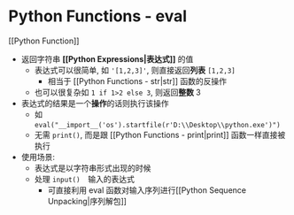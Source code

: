 # Python Functions - eval

[[Python Function]]

* 返回字符串 **[[Python Expressions|表达式]]** 的值
    * 表达式可以很简单, 如 `'[1,2,3]'`, 则直接返回**列表** `[1,2,3]`
        * 相当于 [[Python Functions - str|str]] 函数的反操作
    * 也可以很复杂如 `1 if 1>2 else 3`, 则返回**整数** 3
* 表达式的结果是一个**操作**的话则执行该操作
    * 如 `eval("__import__('os').startfile(r'D:\\Desktop\\python.exe')")`
    * 无需 `print()`, 而是跟 [[Python Functions - print|print]] 函数一样直接被执行
* 使用场景:
    * 表达式是以字符串形式出现的时候
    * 处理 `input()`　输入的表达式
        * 可直接利用 eval 函数对输入序列进行[[Python Sequence Unpacking|序列解包]]
